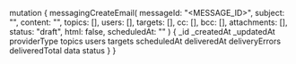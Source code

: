 mutation {
    messagingCreateEmail(
        messageId: "<MESSAGE_ID>",
        subject: "<SUBJECT>",
        content: "<CONTENT>",
        topics: [],
        users: [],
        targets: [],
        cc: [],
        bcc: [],
        attachments: [],
        status: "draft",
        html: false,
        scheduledAt: ""
    ) {
        _id
        _createdAt
        _updatedAt
        providerType
        topics
        users
        targets
        scheduledAt
        deliveredAt
        deliveryErrors
        deliveredTotal
        data
        status
    }
}
